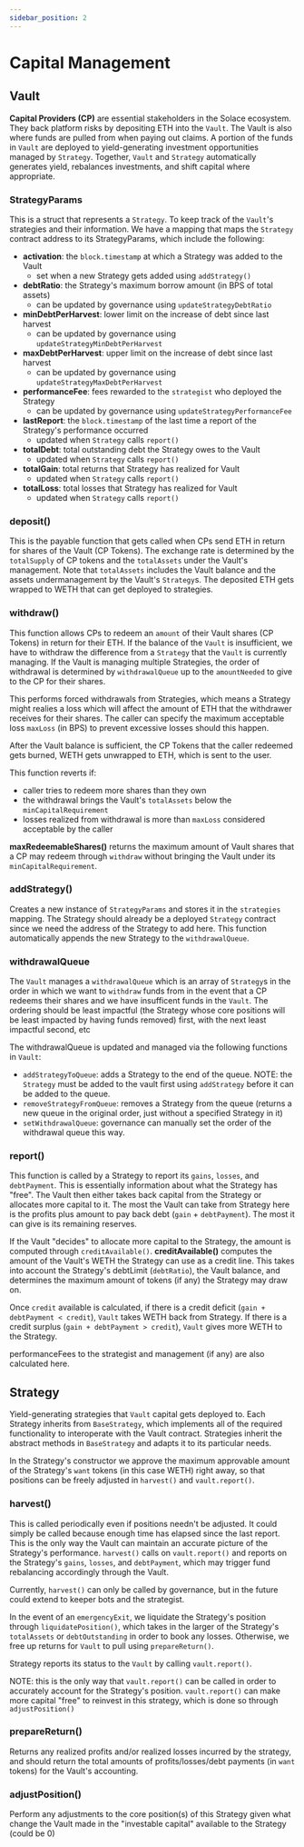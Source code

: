 ```yaml
---
sidebar_position: 2
---
```


# Capital Management

## Vault

**Capital Providers (CP)** are essential stakeholders in the Solace ecosystem. They back platform risks by depositing ETH into the `Vault`. The Vault is also where funds are pulled from when paying out claims. A portion of the funds in `Vault` are deployed to yield-generating investment opportunities managed by `Strategy`. Together, `Vault` and `Strategy` automatically generates yield, rebalances investments, and shift capital where appropriate.

### StrategyParams
This is a struct that represents a `Strategy`. To keep track of the `Vault`'s strategies and their information. We have a mapping that maps the `Strategy` contract address to its StrategyParams, which include the following:
- **activation**: the `block.timestamp` at which a Strategy was added to the Vault
  - set when a new Strategy gets added using `addStrategy()`
- **debtRatio**: the Strategy's maximum borrow amount (in BPS of total assets)
  - can be updated by governance using `updateStrategyDebtRatio`
- **minDebtPerHarvest**: lower limit on the increase of debt since last harvest
  - can be updated by governance using `updateStrategyMinDebtPerHarvest`
- **maxDebtPerHarvest**: upper limit on the increase of debt since last harvest
  - can be updated by governance using `updateStrategyMaxDebtPerHarvest`
- **performanceFee**: fees rewarded to the `strategist` who deployed the Strategy
  - can be updated by governance using `updateStrategyPerformanceFee`
- **lastReport**: the `block.timestamp` of the last time a report of the Strategy's performance occurred
  - updated when `Strategy` calls `report()`
- **totalDebt**: total outstanding debt the Strategy owes to the Vault
  - updated when `Strategy` calls `report()`
- **totalGain**: total returns that Strategy has realized for Vault
  - updated when `Strategy` calls `report()`
- **totalLoss**: total losses that Strategy has realized for Vault
  - updated when `Strategy` calls `report()`

### deposit()
This is the payable function that gets called when CPs send ETH in return for shares of the Vault (CP Tokens). The exchange rate is determined by the `totalSupply` of CP tokens and the `totalAssets` under the Vault's management. Note that `totalAssets` includes the Vault balance and the assets undermanagement by the Vault's `Strategy`s. The deposited ETH gets wrapped to WETH that can get deployed to strategies.

### withdraw()
This function allows CPs to redeem an `amount` of their Vault shares (CP Tokens) in return for their ETH. If the balance of the `Vault` is insufficient, we have to withdraw the difference from a `Strategy` that the `Vault` is currently managing. If the Vault is managing multiple Strategies, the order of withdrawal is determined by `withdrawalQueue` up to the `amountNeeded` to give to the CP for their shares.

This performs forced withdrawals from Strategies, which means a Strategy might realies a loss which will affect the amount of ETH that the withdrawer receives for their shares. The caller can specify the maximum acceptable loss `maxLoss` (in BPS) to prevent excessive losses should this happen.

After the Vault balance is sufficient, the CP Tokens that the caller redeemed gets burned, WETH gets unwrapped to ETH, which is sent to the user.

This function reverts if:
- caller tries to redeem more shares than they own
- the withdrawal brings the Vault's `totalAssets` below the `minCapitalRequirement`
- losses realized from withdrawal is more than `maxLoss` considered acceptable by the caller

**maxRedeemableShares()** returns the maximum amount of Vault shares that a CP may redeem through `withdraw` without bringing the Vault under its `minCapitalRequirement`.

### addStrategy()
Creates a new instance of `StrategyParams` and stores it in the `strategies` mapping. The Strategy should already be a deployed `Strategy` contract since we need the address of the Strategy to add here. This function automatically appends the new Strategy to the `withdrawalQueue`.

### withdrawalQueue
The `Vault` manages a `withdrawalQueue` which is an array of `Strategy`s in the order in which we want to `withdraw` funds from in the event that a CP redeems their shares and we have insufficent funds in the `Vault`. The ordering should be least impactful (the Strategy whose core positions will be least impacted by having funds removed) first, with the next least impactful second, etc

The withdrawalQueue is updated and managed via the following functions in `Vault`:
- `addStrategyToQueue`: adds a Strategy to the end of the queue. NOTE: the `Strategy` must be added to the vault first using `addStrategy` before it can be added to the queue.
- `removeStrategyFromQueue`: removes a Strategy from the queue (returns a new queue in the original order, just without a specified Strategy in it)
- `setWithdrawalQueue`: governance can manually set the order of the withdrawal queue this way.

### report()
This function is called by a Strategy to report its `gains`, `losses`, and `debtPayment`. This is essentially information about what the Strategy has "free". The Vault then either takes back capital from the Strategy or allocates more capital to it. The most the Vault can take from Strategy here is the profits plus amount to pay back debt (`gain` + `debtPayment`). The most it can give is its remaining reserves.

If the Vault "decides" to allocate more capital to the Strategy, the amount is computed through `creditAvailable()`.
**creditAvailable()** computes the amount of the Vault's WETH the Strategy can use as a credit line. This takes into account the Strategy's debtLimit (`debtRatio`), the Vault balance, and determines  the maximum amount of tokens (if any) the Strategy may draw on.

Once `credit` available is calculated, if there is a credit deficit (`gain + debtPayment < credit`), `Vault` takes WETH back from Strategy. If there is a credit surplus (`gain + debtPayment > credit`), `Vault` gives more WETH to the Strategy.

performanceFees to the strategist and management (if any) are also calculated here.

## Strategy
Yield-generating strategies that `Vault` capital gets deployed to. Each Strategy inherits from `BaseStrategy`, which implements all of the required functionality to interoperate with the Vault contract. Strategies inherit the abstract methods in `BaseStrategy` and adapts it to its particular needs.

In the Strategy's constructor we approve the maximum approvable amount of the Strategy's `want` tokens (in this case WETH) right away, so that positions can be freely adjusted in `harvest()` and `vault.report()`.

### harvest()
This is called periodically even if positions needn't be adjusted. It could simply be called because enough time has elapsed since the last report. This is the only way the Vault can maintain an accurate picture of the Strategy's performance. `harvest()` calls on `vault.report()` and reports on the Strategy's `gains`, `losses`, and `debtPayment`, which may trigger fund rebalancing accordingly through the Vault.

Currently, `harvest()` can only be called by governance, but in the future could extend to keeper bots and the strategist.

In the event of an `emergencyExit`, we liquidate the Strategy's position through `liquidatePosition()`, which takes in the larger of the Strategy's `totalAssets` or `debtOutstanding` in order to book any losses. Otherwise, we free up returns for `Vault` to pull using `prepareReturn()`.

Strategy reports its status to the `Vault` by calling `vault.report()`.

NOTE: this is the only way that `vault.report()` can be called in order to accurately account for the Strategy's position. `vault.report()` can make more capital "free" to reinvest in this strategy, which is done so through `adjustPosition()`

### prepareReturn()
Returns any realized profits and/or realized losses incurred by the strategy, and should return the total amounts of profits/losses/debt payments (in `want` tokens) for the Vault's accounting.

### adjustPosition()
Perform any adjustments to the core position(s) of this Strategy given what change the Vault made in the "investable capital" available to the Strategy (could be 0)